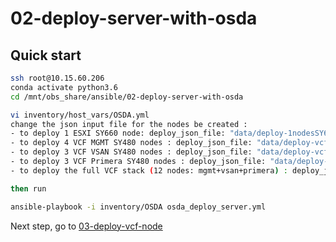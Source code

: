 # 02-deploy-server-with-osda

## Quick start

```bash
ssh root@10.15.60.206
conda activate python3.6
cd /mnt/obs_share/ansible/02-deploy-server-with-osda

vi inventory/host_vars/OSDA.yml
change the json input file for the nodes be created :
- to deploy 1 ESXI SY660 node: deploy_json_file: "data/deploy-1nodesSY660-primera-bfs.json"
- to deploy 4 VCF MGMT SY480 nodes : deploy_json_file: "data/deploy-vcf-mgmt-4nodes.json"
- to deploy 3 VCF VSAN SY480 nodes : deploy_json_file: "data/deploy-vcf-vsan-3nodes.json"
- to deploy 3 VCF Primera SY480 nodes : deploy_json_file: "data/deploy-vcf-primera-3nodes.json"
- to deploy the full VCF stack (12 nodes: mgmt+vsan+primera) : deploy_json_file: "data/deploy-vcf-fullstack-12nodes.json"

then run

ansible-playbook -i inventory/OSDA osda_deploy_server.yml
```

Next step, go to [03-deploy-vcf-node](https://github.com/tdovan/OBS-NGP-POC/tree/master/03-deploy-vcf-node)